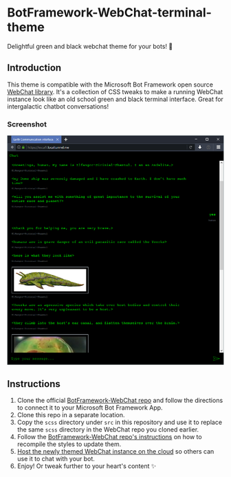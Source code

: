 # BotFramework-WebChat-terminal-theme
Delightful green and black webchat theme for your bots! :robot:


## Introduction

This theme is compatible with the Microsoft Bot Framework open source [WebChat library](https://github.com/microsoft/BotFramework-WebChat). It's a collection of CSS tweaks to make a running WebChat instance look like an old school green and black terminal interface. Great for intergalactic chatbot conversations!

### Screenshot

![screenshot](src/webchat-terminal-theme-screenshot.png)

## Instructions

1. Clone the official [BotFramework-WebChat repo](https://github.com/microsoft/BotFramework-WebChat) and follow the directions to connect it to your Microsoft Bot Framework App.
2. Clone this repo in a separate location.
3. Copy the `scss` directory under `src` in this repository and use it to replace the same `scss` directory in the WebChat repo you cloned earlier.
4. Follow the [BotFramework-WebChat repo's instructions](https://github.com/microsoft/BotFramework-WebChat#building-webchat) on how to recompile the styles to update them.
4. [Host the newly themed WebChat instance on the cloud](https://github.com/microsoft/BotFramework-WebChat#how-to-add-webchat-to-your-website) so others can use it to chat with your bot.
4. Enjoy! Or tweak further to your heart's content :sparkles:



